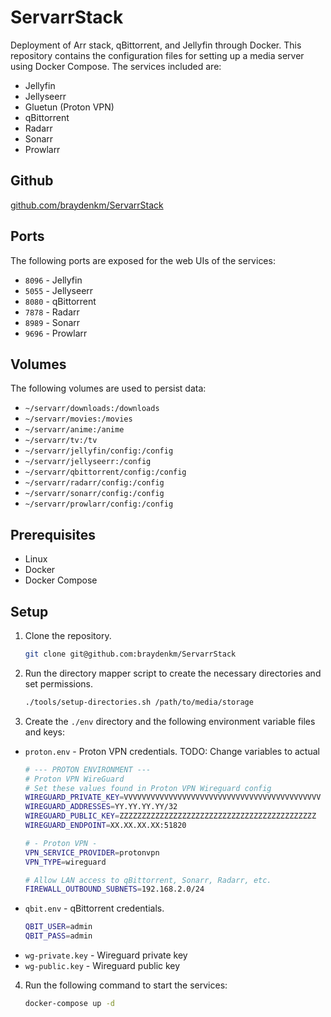 # ServarrStack
Deployment of Arr stack, qBittorrent, and Jellyfin through Docker.
This repository contains the configuration files for setting up a media server using Docker Compose. The services included are:
- Jellyfin
- Jellyseerr
- Gluetun (Proton VPN)
- qBittorrent
- Radarr
- Sonarr
- Prowlarr

## Github
[github.com/braydenkm/ServarrStack](https://github.com/braydenkm/ServarrStack)

## Ports
The following ports are exposed for the web UIs of the services:
- `8096` - Jellyfin
- `5055` - Jellyseerr
- `8080` - qBittorrent
- `7878` - Radarr
- `8989` - Sonarr
- `9696` - Prowlarr

## Volumes
The following volumes are used to persist data:
- `~/servarr/downloads:/downloads`
- `~/servarr/movies:/movies`
- `~/servarr/anime:/anime`
- `~/servarr/tv:/tv`
- `~/servarr/jellyfin/config:/config`
- `~/servarr/jellyseerr:/config`
- `~/servarr/qbittorrent/config:/config`
- `~/servarr/radarr/config:/config`
- `~/servarr/sonarr/config:/config`
- `~/servarr/prowlarr/config:/config`

## Prerequisites
- Linux
- Docker
- Docker Compose

## Setup
1. Clone the repository.
    ```sh
    git clone git@github.com:braydenkm/ServarrStack
    ```
2. Run the directory mapper script to create the necessary directories and set permissions.
    ```sh
    ./tools/setup-directories.sh /path/to/media/storage
    ```
3. Create the `./env` directory and the following environment variable files and keys:
- `proton.env` - Proton VPN credentials. TODO: Change variables to actual
  ```sh
  # --- PROTON ENVIRONMENT ---
  # Proton VPN WireGuard
  # Set these values found in Proton VPN Wireguard config
  WIREGUARD_PRIVATE_KEY=VVVVVVVVVVVVVVVVVVVVVVVVVVVVVVVVVVVVVVVVVVVV
  WIREGUARD_ADDRESSES=YY.YY.YY.YY/32
  WIREGUARD_PUBLIC_KEY=ZZZZZZZZZZZZZZZZZZZZZZZZZZZZZZZZZZZZZZZZZZZZ
  WIREGUARD_ENDPOINT=XX.XX.XX.XX:51820
  
  # - Proton VPN -
  VPN_SERVICE_PROVIDER=protonvpn
  VPN_TYPE=wireguard
  
  # Allow LAN access to qBittorrent, Sonarr, Radarr, etc.
  FIREWALL_OUTBOUND_SUBNETS=192.168.2.0/24
  ```
- `qbit.env` - qBittorrent credentials.
  ```sh
  QBIT_USER=admin
  QBIT_PASS=admin
  ```
- `wg-private.key` - Wireguard private key
- `wg-public.key` - Wireguard public key
4. Run the following command to start the services:
    ```sh
    docker-compose up -d
    ```

